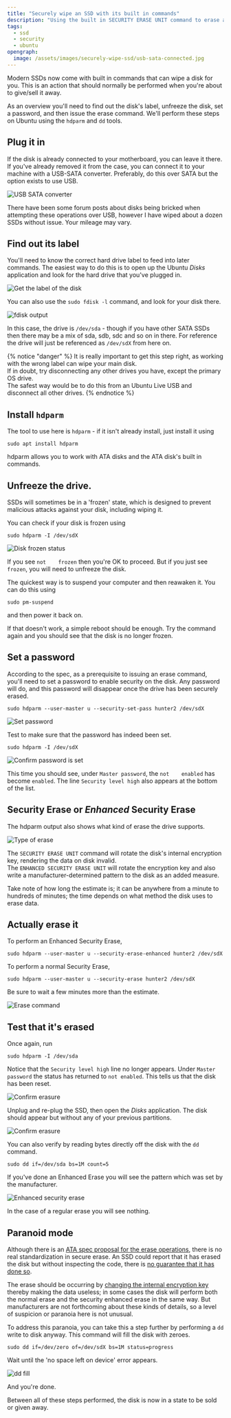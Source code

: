 ```yaml
---
title: "Securely wipe an SSD with its built in commands"
description: "Using the built in SECURITY ERASE UNIT command to erase an SSD, in Ubuntu"
tags: 
  - ssd
  - security
  - ubuntu
opengraph:
  image: /assets/images/securely-wipe-ssd/usb-sata-connected.jpg
---
```


Modern SSDs now come with built in commands that can wipe a disk for you.  This is an action that should normally be performed when you're about to give/sell it away.  

As an overview you'll need to find out the disk's label, unfreeze the disk, set a password, and then issue the erase command. We'll perform these steps on Ubuntu using the `hdparm` and `dd` tools.



## Plug it in

If the disk is already connected to your motherboard, you can leave it there.  If you've already removed it from the case, you can connect it to your machine with a USB-SATA converter.  Preferably, do this over SATA but the option exists to use USB.  

![USB SATA converter](/assets/images/securely-wipe-ssd/usb-sata-connected.jpg)

There have been some forum posts about disks being bricked when attempting these operations over USB, however I have wiped about a dozen SSDs without issue.  Your mileage may vary.


## Find out its label

You'll need to know the correct hard drive label to feed into later commands.  The easiest way to do this is to open up the Ubuntu _Disks_ application and look for the hard drive that you've plugged in. 

![Get the label of the disk](/assets/images/securely-wipe-ssd/wipe-ssd-00.png)

You can also use the `sudo fdisk -l` command, and look for your disk there. 

![`fdisk` output](/assets/images/securely-wipe-ssd/wipe-ssd-01.png)

In this case, the drive is `/dev/sda` - though if you have other SATA SSDs then there may be a mix of sda, sdb, sdc and so on in there.  For reference the drive will just be referenced as `/dev/sdX` from here on.

{% notice "danger" %}
It is really important to get this step right, as working with the wrong label can wipe your main disk.  
If in doubt, try disconnecting any other drives you have, except the primary OS drive.  
The safest way would be to do this from an Ubuntu Live USB and disconnect all other drives. 
{% endnotice %}

## Install `hdparm`

The tool to use here is `hdparm` - if it isn't already install, just install it using

    sudo apt install hdparm

hdparm allows you to work with ATA disks and the ATA disk's built in commands.


## Unfreeze the drive. 

SSDs will sometimes be in a 'frozen' state, which is designed to prevent malicious attacks against your disk, including wiping it.  

You can check if your disk is frozen using 

    sudo hdparm -I /dev/sdX

![Disk frozen status](/assets/images/securely-wipe-ssd/wipe-ssd-02.png)

If you see `not    frozen` then you're OK to proceed.  But if you just see `frozen`, you will need to unfreeze the disk. 

The quickest way is to suspend your computer and then reawaken it.  You can do this using

    sudo pm-suspend

and then power it back on.

If that doesn't work, a simple reboot should be enough.  Try the command again and you should see that the disk is no longer frozen. 



## Set a password

According to the spec, as a prerequisite to issuing an erase command, you'll need to set a password to enable security on the disk.  Any password will do, and this password will disappear once the drive has been securely erased.  

    sudo hdparm --user-master u --security-set-pass hunter2 /dev/sdX 

![Set password](/assets/images/securely-wipe-ssd/wipe-ssd-03.png)

Test to make sure that the password has indeed been set. 

    sudo hdparm -I /dev/sdX

![Confirm password is set](/assets/images/securely-wipe-ssd/wipe-ssd-04a.png)

This time you should see, under `Master password`, the `not    enabled` has become `enabled`.  The line `Security level high` also appears at the bottom of the list.  



## Security Erase or _Enhanced_ Security Erase

The hdparm output also shows what kind of erase the drive supports.  

![Type of erase](/assets/images/securely-wipe-ssd/wipe-ssd-04b.png)

The `SECURITY ERASE UNIT` command will rotate the disk's internal encryption key, rendering the data on disk invalid.  
The `ENHANCED SECURITY ERASE UNIT` will rotate the encryption key and also write a manufacturer-determined pattern to the disk as an added measure. 

Take note of how long the estimate is; it can be anywhere from a minute to hundreds of minutes; the time depends on what method the disk uses to erase data.

## Actually erase it

To perform an Enhanced Security Erase, 

    sudo hdparm --user-master u --security-erase-enhanced hunter2 /dev/sdX

To perform a normal Security Erase, 

    sudo hdparm --user-master u --security-erase hunter2 /dev/sdX 

Be sure to wait a few minutes more than the estimate.  

![Erase command](/assets/images/securely-wipe-ssd/wipe-ssd-05.png)


## Test that it's erased

Once again, run 

    sudo hdparm -I /dev/sda

Notice that the `Security level high` line no longer appears.  Under `Master password` the status has returned to `not enabled`. This tells us that the disk has been reset.

![Confirm erasure](/assets/images/securely-wipe-ssd/wipe-ssd-06.png)

Unplug and re-plug the SSD, then open the _Disks_ application. The disk should appear but without any of your previous partitions. 


![Confirm erasure](/assets/images/securely-wipe-ssd/wipe-ssd-07.png)

You can also verify by reading bytes directly off the disk with the `dd` command. 

    sudo dd if=/dev/sda bs=1M count=5

If you've done an Enhanced Erase you will see the pattern which was set by the manufacturer.  

![Enhanced security erase](/assets/images/securely-wipe-ssd/wipe-ssd-08.png)

In the case of a regular erase you will see nothing. 

## Paranoid mode

Although there is an [ATA spec proposal for the erase operations](http://web.archive.org/web/20160813235342/http://t13.org/Documents/UploadedDocuments/docs2004/e04147r0-TechProposalFreezeLockSecureErase.pdf), there is no real standardization in secure erase.  An SSD could report that it has erased the disk but without inspecting the code, there is [no guarantee that it has done so](https://security.stackexchange.com/a/41683).  

The erase should be occurring by [changing the internal encryption key](https://security.stackexchange.com/a/64480) thereby making the data useless; in some cases the disk will perform both the normal erase and the security enhanced erase in the same way.  But manufacturers are not forthcoming about these kinds of details, so a level of suspicion or paranoia here is not unusual.  

To address this paranoia, you can take this a step further by performing a `dd` write to disk anyway.  This command will fill the disk with zeroes. 

    sudo dd if=/dev/zero of=/dev/sdX bs=1M status=progress

Wait until the 'no space left on device' error appears.

![`dd` fill](/assets/images/securely-wipe-ssd/wipe-ssd-09.png)

And you're done.  

Between all of these steps performed, the disk is now in a state to be sold or given away.




